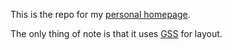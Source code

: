This is the repo for my [personal homepage](michaelblack.co).

The only thing of note is that it uses [GSS](gridstylesheets.org) for layout.
